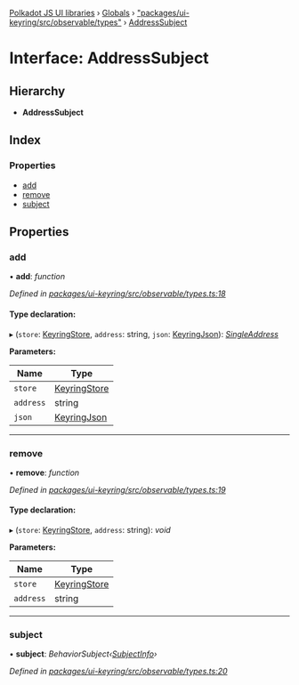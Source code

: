 [Polkadot JS UI libraries](../README.md) › [Globals](../globals.md) › ["packages/ui-keyring/src/observable/types"](../modules/_packages_ui_keyring_src_observable_types_.md) › [AddressSubject](_packages_ui_keyring_src_observable_types_.addresssubject.md)

# Interface: AddressSubject

## Hierarchy

* **AddressSubject**

## Index

### Properties

* [add](_packages_ui_keyring_src_observable_types_.addresssubject.md#add)
* [remove](_packages_ui_keyring_src_observable_types_.addresssubject.md#remove)
* [subject](_packages_ui_keyring_src_observable_types_.addresssubject.md#subject)

## Properties

###  add

• **add**: *function*

*Defined in [packages/ui-keyring/src/observable/types.ts:18](https://github.com/polkadot-js/ui/blob/723641ac/packages/ui-keyring/src/observable/types.ts#L18)*

#### Type declaration:

▸ (`store`: [KeyringStore](_packages_ui_keyring_src_types_.keyringstore.md), `address`: string, `json`: [KeyringJson](_packages_ui_keyring_src_types_.keyringjson.md)): *[SingleAddress](_packages_ui_keyring_src_observable_types_.singleaddress.md)*

**Parameters:**

Name | Type |
------ | ------ |
`store` | [KeyringStore](_packages_ui_keyring_src_types_.keyringstore.md) |
`address` | string |
`json` | [KeyringJson](_packages_ui_keyring_src_types_.keyringjson.md) |

___

###  remove

• **remove**: *function*

*Defined in [packages/ui-keyring/src/observable/types.ts:19](https://github.com/polkadot-js/ui/blob/723641ac/packages/ui-keyring/src/observable/types.ts#L19)*

#### Type declaration:

▸ (`store`: [KeyringStore](_packages_ui_keyring_src_types_.keyringstore.md), `address`: string): *void*

**Parameters:**

Name | Type |
------ | ------ |
`store` | [KeyringStore](_packages_ui_keyring_src_types_.keyringstore.md) |
`address` | string |

___

###  subject

• **subject**: *BehaviorSubject‹[SubjectInfo](_packages_ui_keyring_src_observable_types_.subjectinfo.md)›*

*Defined in [packages/ui-keyring/src/observable/types.ts:20](https://github.com/polkadot-js/ui/blob/723641ac/packages/ui-keyring/src/observable/types.ts#L20)*
